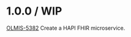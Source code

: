 1.0.0 / WIP
==================

[OLMIS-5382](https://openlmis.atlassian.net/browse/OLMIS-5382) Create a HAPI FHIR microservice.
